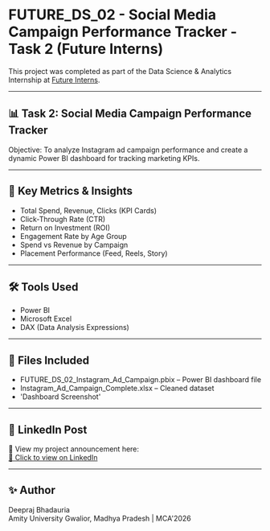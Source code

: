 # FUTURE_DS_02 - Social Media Campaign Performance Tracker - Task 2 (Future Interns)

This project was completed as part of the Data Science & Analytics Internship at [Future Interns](https://futureinterns.com/).

---

## 📊 Task 2: Social Media Campaign Performance Tracker

Objective:
To analyze Instagram ad campaign performance and create a dynamic Power BI dashboard for tracking marketing KPIs.

---

## 🧠 Key Metrics & Insights
- Total Spend, Revenue, Clicks (KPI Cards)
- Click-Through Rate (CTR)
- Return on Investment (ROI)
- Engagement Rate by Age Group
- Spend vs Revenue by Campaign
- Placement Performance (Feed, Reels, Story)

---

## 🛠 Tools Used
- Power BI
- Microsoft Excel
- DAX (Data Analysis Expressions)

---

## 🧾 Files Included
- FUTURE_DS_02_Instagram_Ad_Campaign.pbix – Power BI dashboard file
- Instagram_Ad_Campaign_Complete.xlsx – Cleaned dataset
- 'Dashboard Screenshot'

---

## 🔗 LinkedIn Post  
📢 View my project announcement here:  
[🔗 Click to view on LinkedIn](https://www.linkedin.com/posts/deepraj-bhadauria-471453315_powerbi-futureinterns-dataanalytics-activity-7358573164806717442-s9FS?utm_source=share&utm_medium=member_desktop&rcm=ACoAAE_6a9UBMGzKg5K_K3GpqPfsQzxOUJAAcZU)

---

## ✨ Author
Deepraj Bhadauria  
Amity University Gwalior, Madhya Pradesh | MCA'2026
